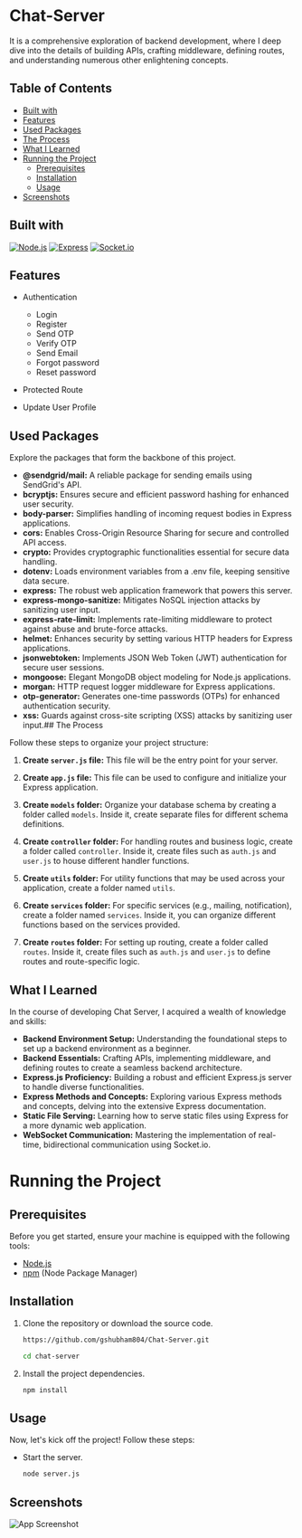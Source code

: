 
# Chat-Server

It is a comprehensive exploration of backend development, where I deep dive into the details of building APIs, crafting middleware, defining routes, and understanding numerous other enlightening concepts.


## Table of Contents

- [Built with](#built-with)
- [Features](#features)
- [Used Packages](#used-packages)
- [The Process](#the-process)
- [What I Learned](#what-i-learned)
- [Running the Project](#running-the-project)
    - [Prerequisites](#prerequisites)
    - [Installation](#installation)
    - [Usage](#usage)
- [Screenshots](#screenshots)



## Built with

[![Node.js](https://img.shields.io/badge/Node.js-brightgreen)](https://nodejs.org/)
[![Express](https://img.shields.io/badge/Express-blue)](https://expressjs.com/)
[![Socket.io](https://img.shields.io/badge/Socket.io-yellow)](https://socket.io/)



## Features

- Authentication

   - Login
   - Register
   - Send OTP
   - Verify OTP
   - Send Email
   - Forgot password
   - Reset password

- Protected Route

- Update User Profile



## Used Packages

Explore the packages that form the backbone of this project.

- **@sendgrid/mail:** A reliable package for sending emails using SendGrid's API.
- **bcryptjs:** Ensures secure and efficient password hashing for enhanced user security.
- **body-parser:** Simplifies handling of incoming request bodies in Express applications.
- **cors:** Enables Cross-Origin Resource Sharing for secure and controlled API access.
- **crypto:** Provides cryptographic functionalities essential for secure data handling.
- **dotenv:** Loads environment variables from a .env file, keeping sensitive data secure.
- **express:** The robust web application framework that powers this server.
- **express-mongo-sanitize:** Mitigates NoSQL injection attacks by sanitizing user input.
- **express-rate-limit:** Implements rate-limiting middleware to protect against abuse and brute-force attacks.
- **helmet:** Enhances security by setting various HTTP headers for Express applications.
- **jsonwebtoken:** Implements JSON Web Token (JWT) authentication for secure user sessions.
- **mongoose:** Elegant MongoDB object modeling for Node.js applications.
- **morgan:** HTTP request logger middleware for Express applications.
- **otp-generator:** Generates one-time passwords (OTPs) for enhanced authentication security.
- **xss:** Guards against cross-site scripting (XSS) attacks by sanitizing user input.## The Process

Follow these steps to organize your project structure:

1. **Create `server.js` file:** This file will be the entry point for your server.

2. **Create `app.js` file:** This file can be used to configure and initialize your Express application.

3. **Create `models` folder:** Organize your database schema by creating a folder called `models`. Inside it, create separate files for different schema definitions.

4. **Create `controller` folder:** For handling routes and business logic, create a folder called `controller`. Inside it, create files such as `auth.js` and `user.js` to house different handler functions.

5. **Create `utils` folder:** For utility functions that may be used across your application, create a folder named `utils`.

6. **Create `services` folder:** For specific services (e.g., mailing, notification), create a folder named `services`. Inside it, you can organize different functions based on the services provided.

7. **Create `routes` folder:** For setting up routing, create a folder called `routes`. Inside it, create files such as `auth.js` and `user.js` to define routes and route-specific logic.
## What I Learned

In the course of developing Chat Server, I acquired a wealth of knowledge and skills:

- **Backend Environment Setup:** Understanding the foundational steps to set up a backend environment as a beginner.
- **Backend Essentials:** Crafting APIs, implementing middleware, and defining routes to create a seamless backend architecture.
- **Express.js Proficiency:** Building a robust and efficient Express.js server to handle diverse functionalities.
- **Express Methods and Concepts:** Exploring various Express methods and concepts, delving into the extensive Express documentation.
- **Static File Serving:** Learning how to serve static files using Express for a more dynamic web application.
- **WebSocket Communication:** Mastering the implementation of real-time, bidirectional communication using Socket.io.

# Running the Project

## Prerequisites

Before you get started, ensure your machine is equipped with the following tools:

- [Node.js](https://nodejs.org/)
- [npm](https://www.npmjs.com/) (Node Package Manager)

## Installation

1. Clone the repository or download the source code.

    ```bash
    https://github.com/gshubham804/Chat-Server.git

    cd chat-server
    ```

2. Install the project dependencies.

    ```bash
    npm install
    ```

## Usage

Now, let's kick off the project! Follow these steps:

- Start the server.
    ```bash
    node server.js
    ```

## Screenshots

![App Screenshot](https://via.placeholder.com/468x300?text=App+Screenshot+Here)

